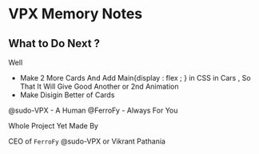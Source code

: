 # VPX Memory Notes 


## What to Do Next ?

Well

- Make 2 More Cards And Add Main{display : flex ; } in CSS in Cars , So That It Will Give Good Another or 2nd Animation 
- Make Disigin Better of Cards

@sudo-VPX - A Human 
@FerroFy - Always For You


Whole Project Yet Made By 

CEO of ``` FerroFy ``` @sudo-VPX or Vikrant Pathania